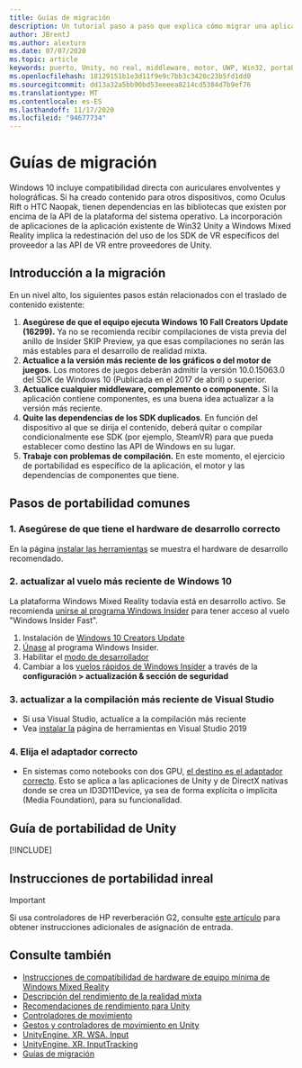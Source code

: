 ```yaml
---
title: Guías de migración
description: Un tutorial paso a paso que explica cómo migrar una aplicación envolvente existente a Windows Mixed Reality.
author: JBrentJ
ms.author: alexturn
ms.date: 07/07/2020
ms.topic: article
keywords: puerto, Unity, no real, middleware, motor, UWP, Win32, portabilidad, HoloLens primera generación, auriculares de realidad mixta, auriculares de realidad mixta de Windows, migración, Windows 10, asignación de entrada
ms.openlocfilehash: 18129151b1e3d11f9e9c7bb3c3420c23b5fd1dd0
ms.sourcegitcommit: dd13a32a5bb90bd53eeeea8214cd5384d7b9ef76
ms.translationtype: MT
ms.contentlocale: es-ES
ms.lasthandoff: 11/17/2020
ms.locfileid: "94677734"
---
```

# <a name="porting-guides"></a>Guías de migración

Windows 10 incluye compatibilidad directa con auriculares envolventes y holográficas. Si ha creado contenido para otros dispositivos, como Oculus Rift o HTC Naopak, tienen dependencias en las bibliotecas que existen por encima de la API de la plataforma del sistema operativo. La incorporación de aplicaciones de la aplicación existente de Win32 Unity a Windows Mixed Reality implica la redestinación del uso de los SDK de VR específicos del proveedor a las API de VR entre proveedores de Unity.

## <a name="porting-overview"></a>Introducción a la migración

En un nivel alto, los siguientes pasos están relacionados con el traslado de contenido existente:
1. **Asegúrese de que el equipo ejecuta Windows 10 Fall Creators Update (16299).** Ya no se recomienda recibir compilaciones de vista previa del anillo de Insider SKIP Preview, ya que esas compilaciones no serán las más estables para el desarrollo de realidad mixta.
2. **Actualice a la versión más reciente de los gráficos o del motor de juegos.** Los motores de juegos deberán admitir la versión 10.0.15063.0 del SDK de Windows 10 (Publicada en el 2017 de abril) o superior.
3. **Actualice cualquier middleware, complemento o componente.** Si la aplicación contiene componentes, es una buena idea actualizar a la versión más reciente.
4. **Quite las dependencias de los SDK duplicados**. En función del dispositivo al que se dirija el contenido, deberá quitar o compilar condicionalmente ese SDK (por ejemplo, SteamVR) para que pueda establecer como destino las API de Windows en su lugar.
5. **Trabaje con problemas de compilación.** En este momento, el ejercicio de portabilidad es específico de la aplicación, el motor y las dependencias de componentes que tiene.

## <a name="common-porting-steps"></a>Pasos de portabilidad comunes

### <a name="1-make-sure-you-have-the-right-development-hardware"></a>1. Asegúrese de que tiene el hardware de desarrollo correcto

En la página [instalar las herramientas](../install-the-tools.md#immersive-vr-headset-requirements) se muestra el hardware de desarrollo recomendado.

### <a name="2-upgrade-to-the-latest-flight-of-windows-10"></a>2. actualizar al vuelo más reciente de Windows 10

La plataforma Windows Mixed Reality todavía está en desarrollo activo. Se recomienda [unirse al programa Windows Insider](https://insider.windows.com/) para tener acceso al vuelo "Windows Insider Fast".
1. Instalación de [Windows 10 Creators Update](https://www.microsoft.com/software-download/windows10)
2. [Únase](https://insider.windows.com/) al programa Windows Insider.
3. Habilitar el [modo de desarrollador](https://docs.microsoft.com/windows/uwp/get-started/enable-your-device-for-development)
4. Cambiar a los [vuelos rápidos de Windows Insider](https://blogs.technet.microsoft.com/uktechnet/2016/07/01/joining-insider-preview) a través de la **configuración > actualización & sección de seguridad**

### <a name="3-upgrade-to-the-most-recent-build-of-visual-studio"></a>3. actualizar a la compilación más reciente de Visual Studio
* Si usa Visual Studio, actualice a la compilación más reciente
* Vea [instalar la](../install-the-tools.md#installation-checklist) página de herramientas en Visual Studio 2019

### <a name="4-choose-the-correct-adapter"></a>4. Elija el adaptador correcto
* En sistemas como notebooks con dos GPU, [el destino es el adaptador correcto](../native/rendering-in-directx.md#hybrid-graphics-pcs-and-mixed-reality-applications). Esto se aplica a las aplicaciones de Unity y de DirectX nativas donde se crea un ID3D11Device, ya sea de forma explícita o implícita (Media Foundation), para su funcionalidad.

## <a name="unity-porting-guidance"></a>Guía de portabilidad de Unity

[!INCLUDE[](includes/unity-porting-guidance.md)]

## <a name="unreal-porting-guidance"></a>Instrucciones de portabilidad inreal

> [!IMPORTANT]
> Si usa controladores de HP reverberación G2, consulte [este artículo](../unreal/unreal-reverb-g2-controllers.md) para obtener instrucciones adicionales de asignación de entrada.

## <a name="see-also"></a>Consulte también
* [Instrucciones de compatibilidad de hardware de equipo mínima de Windows Mixed Reality](https://docs.microsoft.com/windows/mixed-reality/enthusiast-guide/windows-mixed-reality-minimum-pc-hardware-compatibility-guidelines)
* [Descripción del rendimiento de la realidad mixta](../platform-capabilities-and-apis/understanding-performance-for-mixed-reality.md)
* [Recomendaciones de rendimiento para Unity](../unity/performance-recommendations-for-unity.md)
* [Controladores de movimiento](../../design/motion-controllers.md)
* [Gestos y controladores de movimiento en Unity](../unity/gestures-and-motion-controllers-in-unity.md)
* [UnityEngine. XR. WSA. Input](https://docs.unity3d.com/ScriptReference/XR.WSA.Input.InteractionManager.html)
* [UnityEngine. XR. InputTracking](https://docs.unity3d.com/ScriptReference/XR.InputTracking.html)
* [Guías de migración](porting-guides.md)